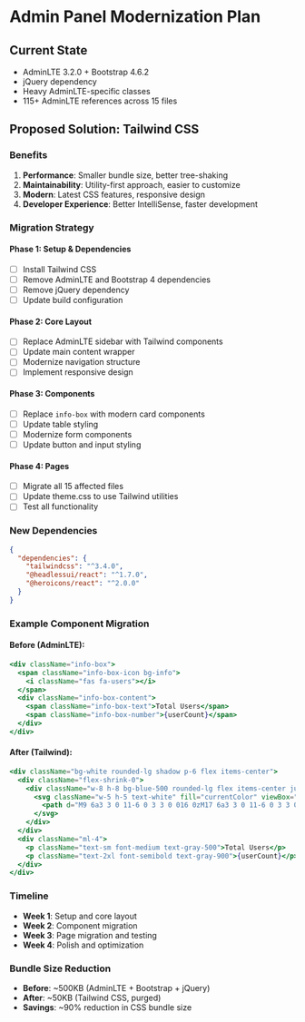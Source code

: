 # Admin Panel Modernization Plan

## Current State
- AdminLTE 3.2.0 + Bootstrap 4.6.2
- jQuery dependency
- Heavy AdminLTE-specific classes
- 115+ AdminLTE references across 15 files

## Proposed Solution: Tailwind CSS

### Benefits
1. **Performance**: Smaller bundle size, better tree-shaking
2. **Maintainability**: Utility-first approach, easier to customize
3. **Modern**: Latest CSS features, responsive design
4. **Developer Experience**: Better IntelliSense, faster development

### Migration Strategy

#### Phase 1: Setup & Dependencies
- [ ] Install Tailwind CSS
- [ ] Remove AdminLTE and Bootstrap 4 dependencies
- [ ] Remove jQuery dependency
- [ ] Update build configuration

#### Phase 2: Core Layout
- [ ] Replace AdminLTE sidebar with Tailwind components
- [ ] Update main content wrapper
- [ ] Modernize navigation structure
- [ ] Implement responsive design

#### Phase 3: Components
- [ ] Replace `info-box` with modern card components
- [ ] Update table styling
- [ ] Modernize form components
- [ ] Update button and input styling

#### Phase 4: Pages
- [ ] Migrate all 15 affected files
- [ ] Update theme.css to use Tailwind utilities
- [ ] Test all functionality

### New Dependencies
```json
{
  "dependencies": {
    "tailwindcss": "^3.4.0",
    "@headlessui/react": "^1.7.0",
    "@heroicons/react": "^2.0.0"
  }
}
```

### Example Component Migration

#### Before (AdminLTE):
```jsx
<div className="info-box">
  <span className="info-box-icon bg-info">
    <i className="fas fa-users"></i>
  </span>
  <div className="info-box-content">
    <span className="info-box-text">Total Users</span>
    <span className="info-box-number">{userCount}</span>
  </div>
</div>
```

#### After (Tailwind):
```jsx
<div className="bg-white rounded-lg shadow p-6 flex items-center">
  <div className="flex-shrink-0">
    <div className="w-8 h-8 bg-blue-500 rounded-lg flex items-center justify-center">
      <svg className="w-5 h-5 text-white" fill="currentColor" viewBox="0 0 20 20">
        <path d="M9 6a3 3 0 11-6 0 3 3 0 016 0zM17 6a3 3 0 11-6 0 3 3 0 016 0zM12.93 17c.046-.327.07-.66.07-1a6.97 6.97 0 00-1.5-4.33A5 5 0 0119 16v1h-6.07zM6 11a5 5 0 015 5v1H1v-1a5 5 0 015-5z"/>
      </svg>
    </div>
  </div>
  <div className="ml-4">
    <p className="text-sm font-medium text-gray-500">Total Users</p>
    <p className="text-2xl font-semibold text-gray-900">{userCount}</p>
  </div>
</div>
```

### Timeline
- **Week 1**: Setup and core layout
- **Week 2**: Component migration
- **Week 3**: Page migration and testing
- **Week 4**: Polish and optimization

### Bundle Size Reduction
- **Before**: ~500KB (AdminLTE + Bootstrap + jQuery)
- **After**: ~50KB (Tailwind CSS, purged)
- **Savings**: ~90% reduction in CSS bundle size

